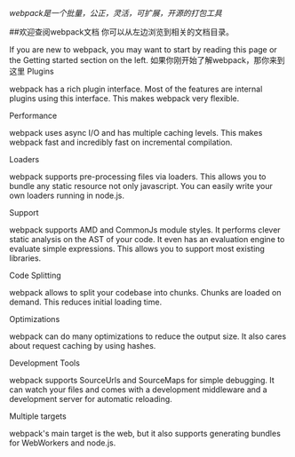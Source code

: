 *webpack是一个批量，公正，灵活，可扩展，开源的打包工具*

##欢迎查阅webpack文档
你可以从左边浏览到相关的文档目录。

If you are new to webpack, you may want to start by reading this page or the Getting started section on the left.
如果你刚开始了解webpack，那你来到这里
Plugins

webpack has a rich plugin interface. Most of the features are internal plugins using this interface. This makes webpack very flexible.

Performance

webpack uses async I/O and has multiple caching levels. This makes webpack fast and incredibly fast on incremental compilation.

Loaders

webpack supports pre-processing files via loaders. This allows you to bundle any static resource not only javascript. You can easily write your own loaders running in node.js.

Support

webpack supports AMD and CommonJs module styles. It performs clever static analysis on the AST of your code. It even has an evaluation engine to evaluate simple expressions. This allows you to support most existing libraries.

Code Splitting

webpack allows to split your codebase into chunks. Chunks are loaded on demand. This reduces initial loading time.

Optimizations

webpack can do many optimizations to reduce the output size. It also cares about request caching by using hashes.

Development Tools

webpack supports SourceUrls and SourceMaps for simple debugging. It can watch your files and comes with a development middleware and a development server for automatic reloading.

Multiple targets

webpack's main target is the web, but it also supports generating bundles for WebWorkers and node.js.
